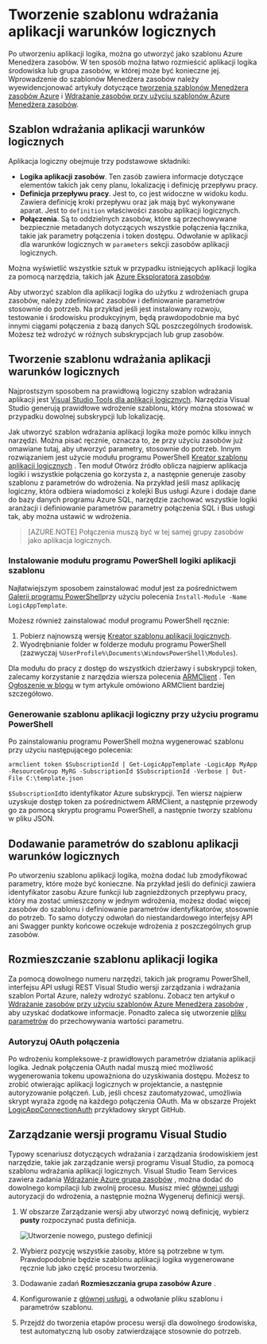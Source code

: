 <properties
   pageTitle="Tworzenie szablonu wdrażania aplikacji logika | Microsoft Azure"
   description="Dowiedz się, jak utworzyć szablon wdrażania aplikacji logiki i używać go do zarządzania wersji"
   services="logic-apps"
   documentationCenter=".net,nodejs,java"
   authors="jeffhollan"
   manager="erikre"
   editor=""/>

<tags
   ms.service="logic-apps"
   ms.devlang="multiple"
   ms.topic="article"
   ms.tgt_pltfrm="na"
   ms.workload="integration"
   ms.date="10/18/2016"
   ms.author="jehollan"/>

# <a name="create-a-logic-app-deployment-template"></a>Tworzenie szablonu wdrażania aplikacji warunków logicznych

Po utworzeniu aplikacji logika, można go utworzyć jako szablonu Azure Menedżera zasobów. W ten sposób można łatwo rozmieścić aplikacji logika środowiska lub grupa zasobów, w której może być konieczne jej. Wprowadzenie do szablonów Menedżera zasobów należy wyewidencjonować artykuły dotyczące [tworzenia szablonów Menedżera zasobów Azure](../resource-group-authoring-templates.md) i [Wdrażanie zasobów przy użyciu szablonów Azure Menedżera zasobów](../resource-group-template-deploy.md).

## <a name="logic-app-deployment-template"></a>Szablon wdrażania aplikacji warunków logicznych

Aplikacja logiczny obejmuje trzy podstawowe składniki:

* **Logika aplikacji zasobów**. Ten zasób zawiera informacje dotyczące elementów takich jak ceny planu, lokalizację i definicję przepływu pracy.
* **Definicja przepływu pracy**. Jest to, co jest widoczne w widoku kodu. Zawiera definicję kroki przepływu oraz jak mają być wykonywane aparat. Jest to `definition` właściwości zasobu aplikacji logicznych.
* **Połączenia**. Są to oddzielnych zasobów, które są przechowywane bezpiecznie metadanych dotyczących wszystkie połączenia łącznika, takie jak parametry połączenia i token dostępu. Odwołanie w aplikacji dla warunków logicznych w `parameters` sekcji zasobów aplikacji logicznych.

Można wyświetlić wszystkie sztuk w przypadku istniejących aplikacji logika za pomocą narzędzia, takich jak [Azure Eksploratora zasobów](http://resources.azure.com).

Aby utworzyć szablon dla aplikacji logika do użytku z wdrożeniach grupa zasobów, należy zdefiniować zasobów i definiowanie parametrów stosownie do potrzeb. Na przykład jeśli jest instalowany rozwoju, testowanie i środowisku produkcyjnym, będą prawdopodobnie ma być innymi ciągami połączenia z bazą danych SQL poszczególnych środowisk. Możesz też wdrożyć w różnych subskrypcjach lub grup zasobów.  

## <a name="create-a-logic-app-deployment-template"></a>Tworzenie szablonu wdrażania aplikacji warunków logicznych

Najprostszym sposobem na prawidłową logiczny szablon wdrażania aplikacji jest [Visual Studio Tools dla aplikacji logicznych](./app-service-logic-deploy-from-vs.md).  Narzędzia Visual Studio generują prawidłowe wdrożenie szablonu, który można stosować w przypadku dowolnej subskrypcji lub lokalizację.

Jak utworzyć szablon wdrażania aplikacji logika może pomóc kilku innych narzędzi. Można pisać ręcznie, oznacza to, że przy użyciu zasobów już omawiane tutaj, aby utworzyć parametry, stosownie do potrzeb. Innym rozwiązaniem jest użycie modułu programu PowerShell [Kreator szablonu aplikacji logicznych](https://github.com/jeffhollan/LogicAppTemplateCreator) . Ten moduł Otwórz źródło oblicza najpierw aplikacja logiki i wszystkie połączenia go korzysta z, a następnie generuje zasoby szablonu z parametrów do wdrożenia. Na przykład jeśli masz aplikację logiczny, która odbiera wiadomości z kolejki Bus usługi Azure i dodaje dane do bazy danych programu Azure SQL, narzędzie zachować wszystkie logiki aranżacji i definiowanie parametrów parametry połączenia SQL i Bus usługi tak, aby można ustawić w wdrożenia.

>[AZURE.NOTE] Połączenia muszą być w tej samej grupy zasobów jako aplikacja logicznych.

### <a name="install-the-logic-app-template-powershell-module"></a>Instalowanie modułu programu PowerShell logiki aplikacji szablonu

Najłatwiejszym sposobem zainstalować moduł jest za pośrednictwem [Galerii programu PowerShell](https://www.powershellgallery.com/packages/LogicAppTemplate/0.1)przy użyciu polecenia `Install-Module -Name LogicAppTemplate`.  

Możesz również zainstalować moduł programu PowerShell ręcznie:

1. Pobierz najnowszą wersję [Kreator szablonu aplikacji logicznych](https://github.com/jeffhollan/LogicAppTemplateCreator/releases).  
1. Wyodrębnianie folder w folderze modułu programu PowerShell (zazwyczaj `%UserProfile%\Documents\WindowsPowerShell\Modules`).

Dla modułu do pracy z dostęp do wszystkich dzierżawy i subskrypcji token, zalecamy korzystanie z narzędzia wiersza polecenia [ARMClient](https://github.com/projectkudu/ARMClient) .  Ten [Ogłoszenie w blogu](http://blog.davidebbo.com/2015/01/azure-resource-manager-client.html) w tym artykule omówiono ARMClient bardziej szczegółowo.

### <a name="generate-a-logic-app-template-by-using-powershell"></a>Generowanie szablonu aplikacji logiczny przy użyciu programu PowerShell

Po zainstalowaniu programu PowerShell można wygenerować szablonu przy użyciu następującego polecenia:

`armclient token $SubscriptionId | Get-LogicAppTemplate -LogicApp MyApp -ResourceGroup MyRG -SubscriptionId $SubscriptionId -Verbose | Out-File C:\template.json`

`$SubscriptionId`to identyfikator Azure subskrypcji. Ten wiersz najpierw uzyskuje dostęp token za pośrednictwem ARMClient, a następnie przewody go za pomocą skryptu programu PowerShell, a następnie tworzy szablonu w pliku JSON.

## <a name="add-parameters-to-a-logic-app-template"></a>Dodawanie parametrów do szablonu aplikacji warunków logicznych

Po utworzeniu szablonu aplikacji logika, można dodać lub zmodyfikować parametry, które może być konieczne. Na przykład jeśli do definicji zawiera identyfikator zasobu Azure funkcji lub zagnieżdżonych przepływu pracy, który ma zostać umieszczony w jednym wdrożenia, możesz dodać więcej zasobów do szablonu i definiowanie parametrów identyfikatorów, stosownie do potrzeb. To samo dotyczy odwołań do niestandardowego interfejsy API ani Swagger punkty końcowe oczekuje wdrożenia z poszczególnych grup zasobów.

## <a name="deploy-a-logic-app-template"></a>Rozmieszczanie szablonu aplikacji logika

Za pomocą dowolnego numeru narzędzi, takich jak programu PowerShell, interfejsu API usługi REST Visual Studio wersji zarządzania i wdrażania szablon Portal Azure, należy wdrożyć szablonu. Zobacz ten artykuł o [Wdrażanie zasobów przy użyciu szablonów Azure Menedżera zasobów](../resource-group-template-deploy.md) , aby uzyskać dodatkowe informacje. Ponadto zaleca się utworzenie [pliku parametrów](../resource-group-template-deploy.md#parameter-file) do przechowywania wartości parametru.

### <a name="authorize-oauth-connections"></a>Autoryzuj OAuth połączenia

Po wdrożeniu kompleksowe-z prawidłowych parametrów działania aplikacji logika. Jednak połączenia OAuth nadal muszą mieć możliwość wygenerowania tokenu upoważniona do uzyskiwania dostępu. Możesz to zrobić otwierając aplikacji logicznych w projektancie, a następnie autoryzowanie połączeń. Lub, jeśli chcesz zautomatyzować, umożliwia skrypt wyraża zgodę na każdego połączenia OAuth. Ma w obszarze Projekt [LogicAppConnectionAuth](https://github.com/logicappsio/LogicAppConnectionAuth) przykładowy skrypt GitHub.

## <a name="visual-studio-release-management"></a>Zarządzanie wersji programu Visual Studio

Typowy scenariusz dotyczących wdrażania i zarządzania środowiskiem jest narzędzie, takie jak zarządzanie wersji programu Visual Studio, za pomocą szablonu wdrażania aplikacji logicznych. Visual Studio Team Services zawiera zadania [Wdrażanie Azure grupa zasobów](https://github.com/Microsoft/vsts-tasks/tree/master/Tasks/DeployAzureResourceGroup) , można dodać do dowolnego kompilacji lub zwolnij procesu. Musisz mieć [głównej usługi](https://blogs.msdn.microsoft.com/visualstudioalm/2015/10/04/automating-azure-resource-group-deployment-using-a-service-principal-in-visual-studio-online-buildrelease-management/) autoryzacji do wdrożenia, a następnie można Wygeneruj definicji wersji.

1. W obszarze Zarządzanie wersji aby utworzyć nową definicję, wybierz **pusty** rozpoczynać pusta definicja.

    ![Utworzenie nowego, pustego definicji][1]   

1. Wybierz pozycję wszystkie zasoby, które są potrzebne w tym. Prawdopodobnie będzie szablonu aplikacji logika wygenerowane ręcznie lub jako część procesu tworzenia.
1. Dodawanie zadań **Rozmieszczania grupa zasobów Azure** .
1. Konfigurowanie z [głównej usługi](https://blogs.msdn.microsoft.com/visualstudioalm/2015/10/04/automating-azure-resource-group-deployment-using-a-service-principal-in-visual-studio-online-buildrelease-management/), a odwołanie pliku szablonu i parametrów szablonu.
1. Przejdź do tworzenia etapów procesu wersji dla dowolnego środowiska, test automatyczną lub osoby zatwierdzające stosownie do potrzeb.

<!-- Image References -->
[1]: ./media/app-service-logic-create-deploy-template/emptyReleaseDefinition.PNG
